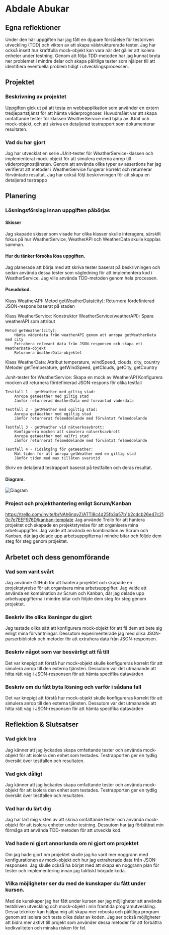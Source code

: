 # Abdale Abukar

## Egna reflektioner
Under den här uppgiften har jag fått en djupare förståelse för testdriven utveckling (TDD) och vikten av att skapa välstrukturerade tester. Jag har också insett hur kraftfulla mock-objekt kan vara när det gäller att isolera enheter under testning. Genom att följa TDD-metoden har jag kunnat bryta ner problemet i mindre delar och skapa pålitliga tester som hjälper till att identifiera eventuella problem tidigt i utvecklingsprocessen.
## Projektet

### Beskrivning av projektet
Uppgiften gick ut på att testa en webbapplikation som använder en extern tredjepartstjänst för att hämta väderprognoser. Huvudmålet var att skapa omfattande tester för klassen WeatherService med hjälp av JUnit och mock-objekt, och att skriva en detaljerad testrapport som dokumenterar resultaten.

### Vad du har gjort
Jag har utvecklat en serie JUnit-tester för WeatherService-klassen och implementerat mock-objekt för att simulera externa anrop till väderprognostjänsten. Genom att använda olika typer av assertions har jag verifierat att metoder i WeatherService fungerar korrekt och returnerar förväntade resultat. Jag har också följt beskrivningen för att skapa en detaljerad testrappo

## Planering

### Lösningsförslag innan uppgiften påbörjas

#### Skisser 
Jag skapade skisser som visade hur olika klasser skulle interagera, särskilt fokus på hur WeatherService, WeatherAPI och WeatherData skulle kopplas samman.

#### Hur du tänker försöka lösa uppgiften.
Jag planerade att börja med att skriva tester baserat på beskrivningen och sedan använda dessa tester som vägledning för att implementera kod i WeatherService. Jag ville använda TDD-metoden genom hela processen.

#### Pseudokod.
Klass WeatherAPI:
    Metod getWeatherData(city):
        Returnera fördefinierad JSON-respons baserat på staden

Klass WeatherService:
    Konstruktor WeatherService(weatherAPI):
        Spara weatherAPI som attribut

    Metod getWeather(city):
        Hämta väderdata från weatherAPI genom att anropa getWeatherData med city
        Extrahera relevant data från JSON-responsen och skapa ett WeatherData-objekt
        Returnera WeatherData-objektet

Klass WeatherData:
    Attribut temperature, windSpeed, clouds, city, country
    Metoder getTemperature, getWindSpeed, getClouds, getCity, getCountry

Junit-tester för WeatherService:
    Skapa en mock av WeatherAPI
    Konfigurera mocken att returnera fördefinierad JSON-respons för olika testfall

    Testfall 1 - getWeather med giltig stad:
        Anropa getWeather med giltig stad
        Jämför returnerad WeatherData med förväntad väderdata

    Testfall 2 - getWeather med ogiltig stad:
        Anropa getWeather med ogiltig stad
        Jämför returnerat felmeddelande med förväntat felmeddelande

    Testfall 3 - getWeather vid nätverksavbrott:
        Konfigurera mocken att simulera nätverksavbrott
        Anropa getWeather med valfri stad
        Jämför returnerat felmeddelande med förväntat felmeddelande

    Testfall 4 - Tidsåtgång för getWeather:
        Mät tiden för att anropa getWeather med en giltig stad
        Jämför tiden med max tillåten svarstid

Skriv en detaljerad testrapport baserat på testfallen och deras resultat.


#### Diagram.
![Diagram](TDDproject/pic)

### Project och projekthantering enligt Scrum/Kanban
https://trello.com/invite/b/NAh6nqvZ/ATTI8c4d25fb3a57b1b2cdcb26e47c210c7e7EEF976D/kanban-template
Jag använde Trello för att hantera projektet och skapade en projektstyrelse för att organisera mina arbetsuppgifter. Jag valde att använda en kombination av Scrum och Kanban, där jag delade upp arbetsuppgifterna i mindre bitar och följde dem steg för steg genom projektet.

## Arbetet och dess genomförande

### Vad som varit svårt
Jag använde GitHub för att hantera projektet och skapade en projektstyrelse för att organisera mina arbetsuppgifter. Jag valde att använda en kombination av Scrum och Kanban, där jag delade upp arbetsuppgifterna i mindre bitar och följde dem steg för steg genom projektet.

### Beskriv lite olika lösningar du gjort
Jag testade olika sätt att konfigurera mock-objekt för att få dem att bete sig enligt mina förväntningar. Dessutom experimenterade jag med olika JSON-parserbibliotek och metoder för att extrahera data från JSON-responsen.

### Beskriv något som var besvärligt att få till
Det var knepigt att förstå hur mock-objekt skulle konfigureras korrekt för att simulera anrop till den externa tjänsten. Dessutom var det utmanande att hitta rätt väg i JSON-responsen för att hämta specifika datavärden

### Beskriv om du fått byta lösning och varför i sådana fall
Det var knepigt att förstå hur mock-objekt skulle konfigureras korrekt för att simulera anrop till den externa tjänsten. Dessutom var det utmanande att hitta rätt väg i JSON-responsen för att hämta specifika datavärden

## Reflektion & Slutsatser

### Vad gick bra
Jag känner att jag lyckades skapa omfattande tester och använda mock-objekt för att isolera den enhet som testades. Testrapporten ger en tydlig översikt över testfallen och resultaten.

### Vad gick dåligt
Jag känner att jag lyckades skapa omfattande tester och använda mock-objekt för att isolera den enhet som testades. Testrapporten ger en tydlig översikt över testfallen och resultaten.

### Vad har du lärt dig
Jag har lärt mig vikten av att skriva omfattande tester och använda mock-objekt för att isolera enheter under testning. Dessutom har jag förbättrat min förmåga att använda TDD-metoden för att utveckla kod.

### Vad hade ni gjort annorlunda om ni gjort om projektet
Om jag hade gjort om projektet skulle jag ha varit mer noggrann med konfigurationen av mock-objekt och hur jag extraherade data från JSON-responsen. Jag skulle också ha börjat med att skapa en noggrann plan för tester och implementering innan jag faktiskt började koda.

### Vilka möjligheter ser du med de kunskaper du fått under kursen.
Med de kunskaper jag har fått under kursen ser jag möjligheter att använda testdriven utveckling och mock-objekt i min framtida programutveckling. Dessa tekniker kan hjälpa mig att skapa mer robusta och pålitliga program genom att isolera och testa olika delar av koden. Jag ser också möjligheter att bidra mer aktivt till projekt som använder dessa metoder för att förbättra kodkvaliteten och minska risken för fel.
